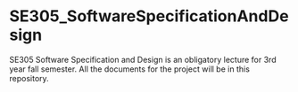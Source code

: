 # SE305_SoftwareSpecificationAndDesign
SE305 Software Specification and Design is an obligatory lecture for 3rd year fall semester.
All the documents for the project will be in this repository.
